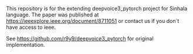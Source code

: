This repository is for the extending deepvoice3_pytorch project for Sinhala language. 
The paper was published at https://ieeexplore.ieee.org/document/8711051 or contact us if you don`t have access to ieee.

See https://github.com/r9y9/deepvoice3_pytorch for original implementation.
